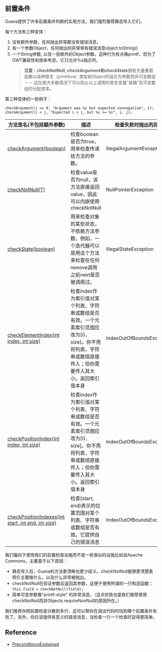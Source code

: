 ## 前置条件

Guava提供了许多前置条件判断的实用方法，我们强烈推荐静态导入它们。

每个方法有三种变体：
1. 没有额外参数，任何抛出异常都没有错误消息。
2. 有一个参数Object，任何抛出的异常带有错误消息object.toString()
3. 一个String参数, 以及一些额外的Object参数。这种行为有点像printf，但为了GWT兼容性和效率考虑，它只允许%s指示符。
   > **注意：checkNotNull, checkArgument和checkState**拥有大量重载函数以各种原生（primitive）类型和Object的组合为参数而非可变数组－－
   这在绝大多数情况下可以防止以上调用的原生变量“装箱”及可变数组的分配成本。

第三种变体的一些例子：
```
checkArgument(i >= 0, "Argument was %s but expected nonnegative", i);
checkArgument(i < j, "Expected i < j, but %s >= %s", i, j);
```

**方法签名(不包括额外参数)**|**描述**|**检查失败时抛出的异常**  
----------|---------------|---------------
[checkArgument(boolean)](http://google.github.io/guava/releases/snapshot/api/docs/com/google/common/base/Preconditions.html#checkArgument-boolean-)|检查boolean是否为true，用来检查传递给方法的参数。|IllegalArgumentException
[checkNotNull(T)](http://google.github.io/guava/releases/snapshot/api/docs/com/google/common/base/Preconditions.html#checkNotNull-T-)|检查value是否为null，该方法直接返回value，因此可以内嵌使用checkNotNull|NullPointerException
[checkState(boolean)](http://google.github.io/guava/releases/snapshot/api/docs/com/google/common/base/Preconditions.html#checkState-boolean-)|用来检查对象的某些状态，不依赖方法参数。例如，一个迭代器可以是用这个方法来检查在任何remove调用之前next是否被调用过。|IllegalStateException
[checkElementIndex(int index, int size)](http://google.github.io/guava/releases/snapshot/api/docs/com/google/common/base/Preconditions.html#checkElementIndex-int-int-)|检查index作为索引值对某个列表、字符串或数组是否有效。一个元素索引范围应改为[0， size)。你不用将列表，字符串或数组直接传入；但你需要传入其大小。返回索引值本身|IndexOutOfBoundsException
[checkPositionIndex(int index, int size)](http://google.github.io/guava/releases/snapshot/api/docs/com/google/common/base/Preconditions.html#checkPositionIndex-int-int-)|检查index作为索引值对某个列表、字符串或数组是否有效。一个元素索引范围应改为[0， size]。你不用将列表，字符串或数组直接传入；但你需要传入其大小。返回索引值本身|IndexOutOfBoundsException
[checkPositionIndexes(int start, int end, int size)](http://google.github.io/guava/releases/snapshot/api/docs/com/google/common/base/Preconditions.html#checkPositionIndexes-int-int-int-)|检查[start, end)表示的位置范围对某个列表、字符串或数组是否有效。它提供自己的错误消息|IndexOutOfBoundsException

我们偏向于使用我们的前置检查设施而不是一些类似的设施比如说Apache Commons，主要基于以下原因：
- 静态导入后，Guava的方法更清晰也更少歧义。checkNotNull能够更清楚表明它主要做什么，以及什么异常被抛出。
- checkNotNull在验证参数后返回其参数，这便于使用所谓的一行构造函数：`this.field = checkNotNull(field);`
- 简单可变参数像"printf-style" 的异常消息。（这点优势也是我们推荐使用checkNotNull而非Objects.requireNonNull的原因所在。）

我们推荐你把前置检查分散到多行，这可以帮你在调试代码时找到哪个前置条件失败了。另外，你应该提供有意义的错误消息，当检查一行一个检查时显得更简单。

## Reference
- [PreconditionsExplained](https://github.com/google/guava/wiki/PreconditionsExplained)
